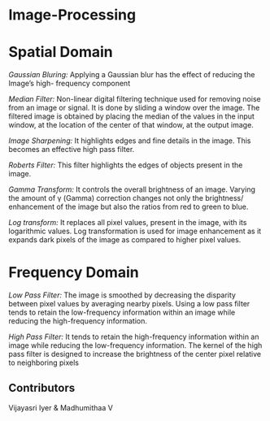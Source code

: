 # Image-Processing

# Spatial Domain

*Gaussian Bluring:*  Applying a Gaussian blur has the effect of reducing the Image’s high- frequency component

*Median Filter:*  Non-linear digital filtering technique used for removing noise from an image or signal. It is done by sliding a window over the image. The filtered image is obtained by placing the median of the values in the input window, at the location of the center of that window, at the
output image.


*Image Sharpening:* It highlights edges and fine details in the image. This becomes	an effective high pass filter.

*Roberts Filter:* This filter highlights the edges of objects present in the image.

*Gamma Transform:* It controls the overall brightness of an image. Varying the amount of γ (Gamma) correction changes not only the brightness/ enhancement of the image but also the ratios	from red to green to blue.

*Log transform:* It replaces all pixel values, present in the image, with its logarithmic values. Log transformation is used for image enhancement as it expands dark pixels of the image as compared to higher
pixel values.

# Frequency Domain 

*Low Pass Filter:* The image is smoothed by decreasing the disparity between pixel values by averaging nearby pixels. Using a low pass filter tends to retain the low-frequency information within an image while reducing the high-frequency information.

*High Pass Filter:* It tends to retain the high-frequency information within an image while reducing the low-frequency information. The kernel of the high pass filter is designed to increase the brightness of the center pixel relative to neighboring pixels

## Contributors
Vijayasri Iyer & Madhumithaa V





